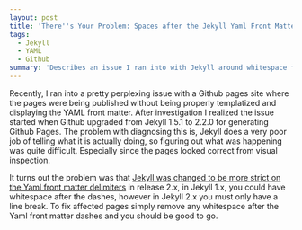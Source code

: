 ```yaml
---
layout: post
title: 'There''s Your Problem: Spaces after the Jekyll Yaml Front Matter'
tags:
  - Jekyll
  - YAML
  - Github
summary: 'Describes an issue I ran into with Jekyll around whitespace following the YAML Front Matter separator.'
---
```


Recently, I ran into a pretty perplexing issue with a Github pages site where the pages were being published without being properly templatized and displaying the YAML front matter. After investigation I realized the issue started when Github upgraded from Jekyll 1.5.1 to 2.2.0 for generating Github Pages.  The problem with diagnosing this is, Jekyll does a very poor job of telling what it is actually doing, so figuring out what was happening was quite difficult.  Especially since the pages looked correct from visual inspection.

It turns out the problem was that [Jekyll was changed to be more strict on the Yaml front matter delimiters](https://github.com/jekyll/jekyll/issues/2650) in release 2.x, in Jekyll 1.x, you could have whitespace after the dashes, however in Jekyll 2.x you must only have a line break. To fix affected pages simply remove any whitespace after the Yaml front matter dashes and you should be good to go.